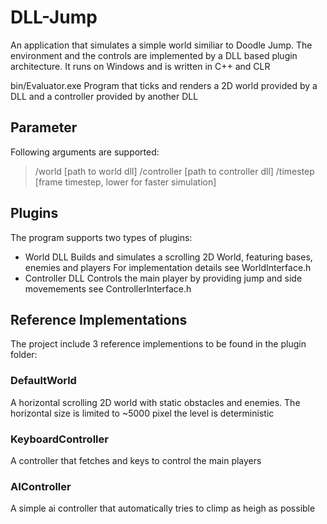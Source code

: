 # DLL-Jump
An application that simulates a simple world similiar to Doodle Jump.
The environment and the controls are implemented by a DLL based plugin architecture.
It runs on Windows and is written in C++ and CLR

bin/Evaluator.exe
Program that ticks and renders a 2D world provided by a DLL and a controller provided by another DLL

## Parameter
Following arguments are supported:
> /world [path to world dll]
> /controller [path to controller dll]
> /timestep [frame timestep, lower for faster simulation]

## Plugins
The program supports two types of plugins:
- World DLL
Builds and simulates a scrolling 2D World, featuring bases, enemies and players
For implementation details see WorldInterface.h
- Controller DLL
Controls the main player by providing jump and side movemements
see ControllerInterface.h

## Reference Implementations
The project include 3 reference implementions to be found in the plugin folder:
### DefaultWorld
A horizontal scrolling 2D world with static obstacles and enemies. The horizontal size is limited to ~5000 pixel the level is deterministic
### KeyboardController
A controller that fetches <space> and <arrow> keys to control the main players
### AIController
A simple ai controller that automatically tries to climp as heigh as possible



